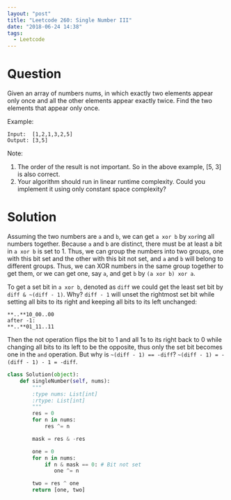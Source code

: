```yaml
---
layout: "post"
title: "Leetcode 260: Single Number III"
date: "2018-06-24 14:38"
tags:
  - Leetcode
---
```


# Question
Given an array of numbers nums, in which exactly two elements appear only once and all the other elements appear exactly twice. Find the two elements that appear only once.

Example:
```
Input:  [1,2,1,3,2,5]
Output: [3,5]
```

Note:

1. The order of the result is not important. So in the above example, [5, 3] is also correct.
1. Your algorithm should run in linear runtime complexity. Could you implement it using only constant space complexity?

# Solution
Assuming the two numbers are `a` and `b`, we can get `a xor b` by `xor`ing all numbers together. Because `a` and `b` are distinct, there must be at least a bit in `a xor b` is set to 1. Thus, we can group the numbers into two groups, one with this bit set and the other with this bit not set, and `a` and `b` will belong to different groups. Thus, we can XOR numbers in the same group together to get them, or we can get one, say `a`, and get `b` by `(a xor b) xor a`.

To get a set bit in `a xor b`, denoted as `diff` we could get the least set bit by `diff & ~(diff - 1)`. Why? `diff - 1` will unset the rightmost set bit while setting all bits to its right and keeping all bits to its left unchanged:

```
**..**10_00..00
after -1:
**..**01_11..11
```

Then the not operation flips the bit to 1 and all 1s to its right back to 0 while changing all bits to its left to be the opposite, thus only the set bit becomes one in the `and` operation. But why is `~(diff - 1) == -diff`? `~(diff - 1) = -(diff - 1) - 1 = -diff`.

```python
class Solution(object):
    def singleNumber(self, nums):
        """
        :type nums: List[int]
        :rtype: List[int]
        """
        res = 0
        for n in nums:
            res ^= n

        mask = res & -res

        one = 0
        for n in nums:
            if n & mask == 0: # Bit not set
               one ^= n

        two = res ^ one
        return [one, two]
```
